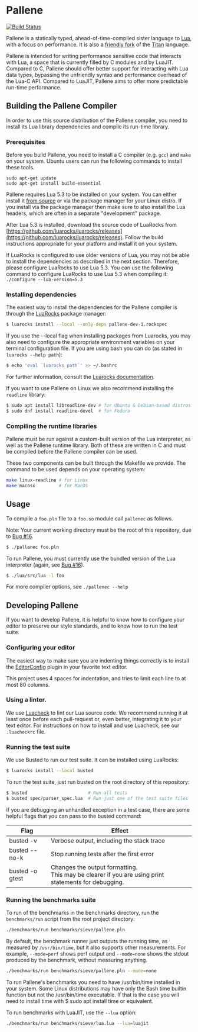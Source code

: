 # Pallene
[![Build Status](https://travis-ci.org/pallene-lang/pallene.svg?branch=master)](https://travis-ci.org/pallene-lang/pallene)

Pallene is a statically typed, ahead-of-time-compiled sister language to
[Lua](https://www.lua.org), with a focus on performance. It is also a 
[friendly fork](http://lua-users.org/lists/lua-l/2018-09/msg00255.html) of the
[Titan](https://www.github.com/titan-lang/titan) language.

Pallene is intended for writing performance sensitive code that interacts with
Lua, a space that is currently filled by C modules and by LuaJIT. Compared to
C, Pallene should offer better support for interacting with Lua data types,
bypassing the unfriendly syntax and performance overhead of the Lua-C API.
Compared to LuaJIT, Pallene aims to offer more predictable run-time performance.

## Building the Pallene Compiler

In order to use this source distribution of the Pallene compiler, you need to
install its Lua library dependencies and compile its run-time library.

### Prerequisites

Before you build Pallene, you need to install a C compiler (e.g. `gcc`) and `make` on your system.
Ubuntu users can run the following commands to install these tools.
```
sudo apt-get update
sudo apt-get install build-essential
```

Pallene requires Lua 5.3 to be installed on your system.
You can either install it [from source](https://www.lua.org/ftp/) or via the package manager for your Linux distro.
If you install via the package manager then make sure to also install the Lua headers, which are often in a separate "development" package.

After Lua 5.3 is installed, download the source code of LuaRocks from 
[https://github.com/luarocks/luarocks/releases](https://github.com/luarocks/luarocks/releases). Follow
the build instructions appropriate for your platform and install it on your system.

If LuaRocks is configured to use older versions of Lua, you may not be able to
install the dependencies as described in the next section. Therefore, please
configure LuaRocks to use Lua 5.3. You can use the following command to configure
LuaRocks to use Lua 5.3 when compiling it:
`./configure --lua-version=5.3`

### Installing dependencies

The easiest way to install the dependencies for the Pallene compiler is through
the [LuaRocks](http://luarocks.org) package manager:

```sh
$ luarocks install --local --only-deps pallene-dev-1.rockspec
```

If you use the --local flag when installing packages from Luarocks, you may
also need to configure the appropriate environment variables on your terminal configuration file.
If you are using bash you can do (as stated in `luarocks --help path`):
```sh
$ echo 'eval `luarocks path`' >> ~/.bashrc 
```
For further information, consult the [Luarocks documentation](https://github.com/luarocks/luarocks/wiki/path).

If you want to use Pallene on Linux we also recommend installing the `readline`
library:

```sh
$ sudo apt install libreadline-dev # for Ubuntu & Debian-based distros
$ sudo dnf install readline-devel  # for Fedora
```

### Compiling the runtime libraries

Pallene must be run against a custom-built version of the Lua interpreter, as
well as the Pallene runtime library. Both of these are written in C and must be
compiled before the Pallene compiler can be used.

These two components can be built through the Makefile we provide. The command
to be used depends on your operating system:

```sh
make linux-readline # for Linux
make macosx         # for MacOS
```

## Usage

To compile a `foo.pln` file to a `foo.so` module call `pallenec` as follows.

Note: Your current working directory must be the root of this repository, due to 
[Bug #16](https://github.com/pallene-lang/pallene/issues/16).


```sh
$ ./pallenec foo.pln
```

To run Pallene, you must currently use the bundled version of the Lua
interpreter (again, see [Bug #16](https://github.com/pallene-lang/pallene/issues/16)).

```sh
$ ./lua/src/lua -l foo
```

For more compiler options, see `./pallenec --help`

## Developing Pallene

If you want to develop Pallene, it is helpful to know how to configure your
editor to preserve our style standards, and to know how to run the test suite.

### Configuring your editor

The easiest way to make sure you are indenting things correctly is to install
the [EditorConfig](https://editorconfig.org/) plugin in your favorite
text editor.

This project uses 4 spaces for indentation, and tries to limit each line to at
most 80 columns.

### Using a linter.

We use [Luacheck](https://github.com/mpeterv/luacheck) to lint our Lua source
code. We recommend running it at least once before each pull-request or, even
better, integrating it to your text editor. For instructions on how to install
and use Luacheck, see our `.luacheckrc` file.

### Running the test suite

We use Busted to run our test suite. It can be installed using LuaRocks:

```sh
$ luarocks install --local busted
```

To run the test suite, just run busted on the root directory of this repository:

```sh
$ busted                       # Run all tests
$ busted spec/parser_spec.lua  # Run just one of the test suite files
```

If you are debugging an unhandled exception in a test case, there are some
helpful flags that you can pass to the busted command:

Flag             | Effect
---------------- | --------------------------------------------------------
busted -v        | Verbose output, including the stack trace
busted --no-k    | Stop running tests after the first error
busted -o gtest  | Changes the output formatting.<br>This may be clearer if you are using print statements for debugging.

### Running the benchmarks suite

To run of the benchmarks in the benchmarks directory, run the `benchmarks/run`
script from the root project directory:

```sh
./benchmarks/run benchmarks/sieve/pallene.pln
```

By default, the benchmark runner just outputs the running time, as measured by
`/usr/bin/time`, but it also supports other measurements. For example,
`--mode=perf` shows perf output and `--mode=none` shows the stdout produced by
the benchmark, without measuring anything.

```sh
./benchmarks/run benchmarks/sieve/pallene.pln --mode=none
```

To run Pallene's benchmarks you need to have /usr/bin/time installed in your system.
Some Linux distributions may have only the Bash time builtin function but not the /usr/bin/time executable.
If that is the case you will need to install time with $ sudo apt install time or equivalent.

To run benchmarks with LuaJIT, use the `--lua` option:

```sh
./benchmarks/run benchmarks/sieve/lua.lua --lua=luajit
```
